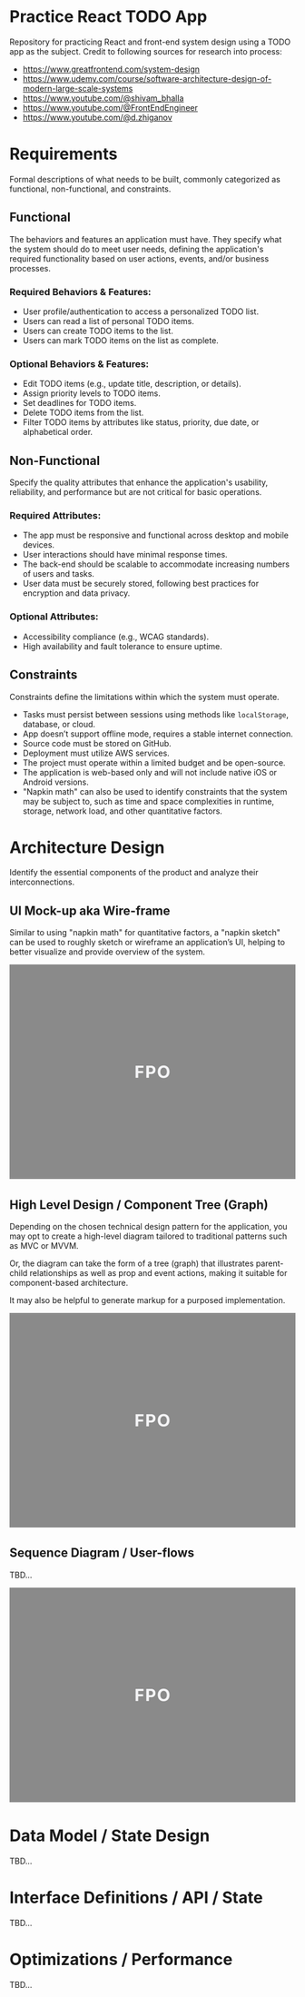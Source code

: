 # Practice React TODO App
Repository for practicing React and front-end system design using a TODO app as the subject. Credit to following sources for research into process:

- https://www.greatfrontend.com/system-design
- https://www.udemy.com/course/software-architecture-design-of-modern-large-scale-systems
- https://www.youtube.com/@shivam_bhalla
- https://www.youtube.com/@FrontEndEngineer
- https://www.youtube.com/@d.zhiganov

# Requirements
Formal descriptions of what needs to be built, commonly categorized as functional, non-functional, and constraints.

## Functional
The behaviors and features an application must have. They specify what the system should do to meet user needs, defining the application's required functionality based on user actions, events, and/or business processes.

### Required Behaviors &amp; Features:
- User profile/authentication to access a personalized TODO list.
- Users can read a list of personal TODO items.
- Users can create TODO items to the list.
- Users can mark TODO items on the list as complete.

### Optional Behaviors &amp; Features:
- Edit TODO items (e.g., update title, description, or details).
- Assign priority levels to TODO items.
- Set deadlines for TODO items.
- Delete TODO items from the list.
- Filter TODO items by attributes like status, priority, due date, or alphabetical order.

## Non-Functional
Specify the quality attributes that enhance the application's usability, reliability, and performance but are not critical for basic operations.

### Required Attributes:
- The app must be responsive and functional across desktop and mobile devices.
- User interactions should have minimal response times.
- The back-end should be scalable to accommodate increasing numbers of users and tasks.
- User data must be securely stored, following best practices for encryption and data privacy.

### Optional Attributes:
- Accessibility compliance (e.g., WCAG standards).
- High availability and fault tolerance to ensure uptime.

## Constraints
Constraints define the limitations within which the system must operate.

- Tasks must persist between sessions using methods like `localStorage`, database, or cloud.
- App doesn’t support offline mode, requires a stable internet connection.
- Source code must be stored on GitHub.
- Deployment must utilize AWS services.
- The project must operate within a limited budget and be open-source.
- The application is web-based only and will not include native iOS or Android versions.
- "Napkin math" can also be used to identify constraints that the system may be subject to, such as time and space complexities in runtime, storage, network load, and other quantitative factors.

# Architecture Design
Identify the essential components of the product and analyze their interconnections.

## UI Mock-up aka Wire-frame
Similar to using "napkin math" for quantitative factors, a "napkin sketch" can be used to roughly sketch or wireframe an application’s UI, helping to better visualize and provide overview of the system.

![FPO](./docs/images/fpo.png)

## High Level Design / Component Tree (Graph)
Depending on the chosen technical design pattern for the application, you may opt to create a high-level diagram tailored to traditional patterns such as MVC or MVVM. 

Or, the diagram can take the form of a tree (graph) that illustrates parent-child relationships as well as prop and event actions, making it suitable for component-based architecture. 

It may also be helpful to generate markup for a purposed implementation.

![FPO](./docs/images/fpo.png)

## Sequence Diagram / User-flows
TBD...

![FPO](./docs/images/fpo.png)

# Data Model / State Design
TBD...

# Interface Definitions / API / State
TBD...

# Optimizations / Performance
TBD...